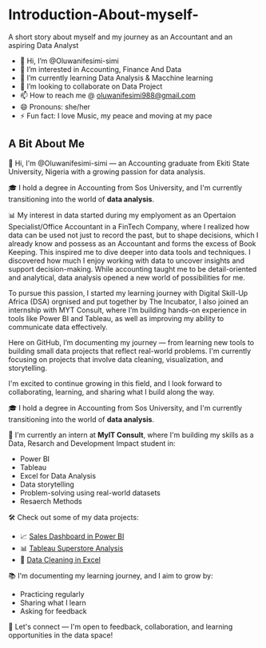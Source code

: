 # Introduction-About-myself-
A short story about myself and my journey as an Accountant and an aspiring Data Analyst 

- 👋 Hi, I’m @Oluwanifesimi-simi
- 👀 I’m interested in Accounting, Finance And Data 
- 🌱 I’m currently learning Data Analysis & Macchine learning
- 💞️ I’m looking to collaborate on Data Project
- 📫 How to reach me @ oluwanifesimi988@gmail.com 
- 😄 Pronouns: she/her
- ⚡ Fun fact: I love Music, my peace and moving at my pace 

## A Bit About Me

:wave: Hi, I'm @Oluwanifesimi-simi — an Accounting graduate from Ekiti State University, Nigeria with a growing passion for data analysis.

🎓 I hold a degree in Accounting from Sos University, and I'm currently transitioning into the world of **data analysis**.

📊 My interest in data started during my emplyoment as an Opertaion Specialist/Office Accountant in a FinTech Company, where I realized how data can be used not just to record the past, but to shape decisions, which I already know and possess as an Accountant and forms the excess of Book Keeping. This inspired me to dive deeper into data tools and techniques.
 I discovered how much I enjoy working with data to uncover insights and support decision-making. While accounting taught me to be detail-oriented and analytical, data analysis opened a new world of possibilities for me.

To pursue this passion, I started my learning journey with Digital Skill-Up Africa (DSA) orgnised and put together by The Incubator, I also joined an internship with MYT Consult, where I’m building hands-on experience in tools like Power BI and Tableau, as well as improving my ability to communicate data effectively.

Here on GitHub, I’m documenting my journey — from learning new tools to building small data projects that reflect real-world problems. I'm currently focusing on projects that involve data cleaning, visualization, and storytelling.

I'm excited to continue growing in this field, and I look forward to collaborating, learning, and sharing what I build along the way.




🎓 I hold a degree in Accounting from Sos University, and I'm currently transitioning into the world of **data analysis**.



🚀 I'm currently an intern at **MyIT Consult**, where I'm building my skills as a Data, Resarch and Development Impact student in:
- Power BI
- Tableau
- Excel for Data Analysis
- Data storytelling
- Problem-solving using real-world datasets
- Resaerch Methods

🛠️ Check out some of my data projects:
- 📈 [Sales Dashboard in Power BI](https://github.com/yourusername/sales-dashboard-powerbi)
- 📊 [Tableau Superstore Analysis](https://github.com/yourusername/tableau-superstore-analysis)
- 🧼 [Data Cleaning in Excel](https://github.com/yourusername/excel-data-cleaning)

📚 I'm documenting my learning journey, and I aim to grow by:
- Practicing regularly
- Sharing what I learn
- Asking for feedback

💬 Let's connect — I'm open to feedback, collaboration, and learning opportunities in the data space!









<!---
Oluwanifesimi-simi/Oluwanifesimi-simi is a ✨ special ✨ repository because its `README.md` (this file) appears on your GitHub profile.
You can click the Preview link to take a look at your changes.
--->


